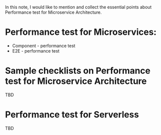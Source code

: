In this note, I would like to mention and collect the essential points about Performance test for Microservice Architecture.

# Performance test for Microservices:
- Component - performance test
- E2E - performance test

# Sample checklists on Performance test for Microservice Architecture
TBD
# Performance test for Serverless
TBD